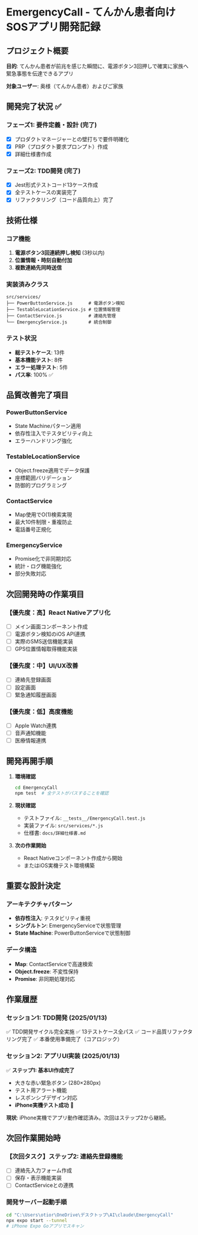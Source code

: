 # EmergencyCall - てんかん患者向けSOSアプリ開発記録

## プロジェクト概要
**目的**: てんかん患者が前兆を感じた瞬間に、電源ボタン3回押しで確実に家族へ緊急事態を伝達できるアプリ

**対象ユーザー**: 奥様（てんかん患者）およびご家族

## 開発完了状況 ✅

### フェーズ1: 要件定義・設計 (完了)
- [x] プロダクトマネージャーとの壁打ちで要件明確化
- [x] PRP（プロダクト要求プロンプト）作成
- [x] 詳細仕様書作成

### フェーズ2: TDD開発 (完了)
- [x] Jest形式テストコード13ケース作成
- [x] 全テストケースの実装完了
- [x] リファクタリング（コード品質向上）完了

## 技術仕様

### コア機能
1. **電源ボタン3回連続押し検知** (3秒以内)
2. **位置情報・時刻自動付加**
3. **複数連絡先同時送信**

### 実装済みクラス
```
src/services/
├── PowerButtonService.js      # 電源ボタン検知
├── TestableLocationService.js # 位置情報管理
├── ContactService.js          # 連絡先管理
└── EmergencyService.js        # 統合制御
```

### テスト状況
- **総テストケース**: 13件
- **基本機能テスト**: 8件
- **エラー処理テスト**: 5件
- **パス率**: 100% ✅

## 品質改善完了項目

### PowerButtonService
- State Machineパターン適用
- 依存性注入でテスタビリティ向上
- エラーハンドリング強化

### TestableLocationService  
- Object.freeze適用でデータ保護
- 座標範囲バリデーション
- 防御的プログラミング

### ContactService
- Map使用でO(1)検索実現
- 最大10件制限・重複防止
- 電話番号正規化

### EmergencyService
- Promise化で非同期対応
- 統計・ログ機能強化
- 部分失敗対応

## 次回開発時の作業項目

### 【優先度：高】React Nativeアプリ化
- [ ] メイン画面コンポーネント作成
- [ ] 電源ボタン検知のiOS API連携
- [ ] 実際のSMS送信機能実装
- [ ] GPS位置情報取得機能実装

### 【優先度：中】UI/UX改善
- [ ] 連絡先登録画面
- [ ] 設定画面
- [ ] 緊急通知履歴画面

### 【優先度：低】高度機能
- [ ] Apple Watch連携
- [ ] 音声通知機能
- [ ] 医療情報連携

## 開発再開手順

1. **環境確認**
   ```bash
   cd EmergencyCall
   npm test  # 全テストがパスすることを確認
   ```

2. **現状確認**
   - テストファイル: `__tests__/EmergencyCall.test.js`
   - 実装ファイル: `src/services/*.js`
   - 仕様書: `docs/詳細仕様書.md`

3. **次の作業開始**
   - React Nativeコンポーネント作成から開始
   - またはiOS実機テスト環境構築

## 重要な設計決定

### アーキテクチャパターン
- **依存性注入**: テスタビリティ重視
- **シングルトン**: EmergencyServiceで状態管理
- **State Machine**: PowerButtonServiceで状態制御

### データ構造
- **Map**: ContactServiceで高速検索
- **Object.freeze**: 不変性保持
- **Promise**: 非同期処理対応

## 作業履歴

### セッション1: TDD開発 (2025/01/13)
✅ TDD開発サイクル完全実施
✅ 13テストケース全パス
✅ コード品質リファクタリング完了
✅ 本番使用準備完了（コアロジック）

### セッション2: アプリUI実装 (2025/01/13)
✅ **ステップ1: 基本UI作成完了**
- 大きな赤い緊急ボタン (280×280px)
- テスト用アラート機能
- レスポンシブデザイン対応
- **iPhone実機テスト成功** 🎯

**現状**: iPhone実機でアプリ動作確認済み。次回はステップ2から継続。

## 次回作業開始時

### 【次回タスク】ステップ2: 連絡先登録機能
- [ ] 連絡先入力フォーム作成
- [ ] 保存・表示機能実装
- [ ] ContactServiceとの連携

### 開発サーバー起動手順
```bash
cd "C:\Users\otior\OneDrive\デスクトップ\AI\claude\EmergencyCall"
npx expo start --tunnel
# iPhone Expo Goアプリでスキャン
```